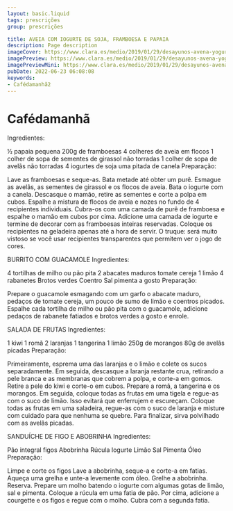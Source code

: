 ```yaml
---
layout: basic.liquid
tags: prescrições
group: prescrições

title: AVEIA COM IOGURTE DE SOJA, FRAMBOESA E PAPAIA
description: Page description
imageCover: https://www.clara.es/medio/2019/01/29/desayunos-avena-yogur-papaya-frambuesas_ef4ff8b8_1000x1500.jpg
imagePreview: https://www.clara.es/medio/2019/01/29/desayunos-avena-yogur-papaya-frambuesas_ef4ff8b8_1000x1500.jpg
imagePreviewMini: https://www.clara.es/medio/2019/01/29/desayunos-avena-yogur-papaya-frambuesas_ef4ff8b8_1000x1500.jpg
pubDate: 2022-06-23 06:08:08
keywords:
- Cafédamanhã2
---
```


# Cafédamanhã

Ingredientes:

½ papaia pequena
200g de framboesas
4 colheres de aveia em flocos
1 colher de sopa de sementes de girassol não torradas
1 colher de sopa de avelãs não torradas
4 iogurtes de soja
uma pitada de canela
Preparação:

Lave as framboesas e seque-as. Bata metade até obter um purê.
Esmague as avelãs, as sementes de girassol e os flocos de aveia.
Bata o iogurte com a canela.
Descasque o mamão, retire as sementes e corte a polpa em cubos.
Espalhe a mistura de flocos de aveia e nozes no fundo de 4 recipientes individuais. Cubra-os com uma camada de purê de framboesa e espalhe o mamão em cubos por cima.
Adicione uma camada de iogurte e termine de decorar com as framboesas inteiras reservadas. Coloque os recipientes na geladeira apenas até a hora de servir.
O truque: será muito vistoso se você usar recipientes transparentes que permitem ver o jogo de cores.

BURRITO COM GUACAMOLE
Ingredientes:

4 tortilhas de milho ou pão pita
2 abacates maduros
tomate cereja
1 limão
4 rabanetes
Brotos verdes
Coentro
Sal
pimenta a gosto
Preparação:

Prepare o guacamole esmagando com um garfo o abacate maduro, pedaços de tomate cereja, um pouco de sumo de limão e coentros picados.
Espalhe cada tortilha de milho ou pão pita com o guacamole, adicione pedaços de rabanete fatiados e brotos verdes a gosto e enrole.


SALADA DE FRUTAS
Ingredientes:

1 kiwi
1 romã
2 laranjas
1 tangerina
1 limão
250g de morangos
80g de avelãs picadas
Preparação:

Primeiramente, esprema uma das laranjas e o limão e colete os sucos separadamente. Em seguida, descasque a laranja restante crua, retirando a pele branca e as membranas que cobrem a polpa, e corte-a em gomos.
Retire a pele do kiwi e corte-o em cubos. Prepare a romã, a tangerina e os morangos.
Em seguida, coloque todas as frutas em uma tigela e regue-as com o suco de limão. Isso evitará que enferrujem e escureçam.
Coloque todas as frutas em uma saladeira, regue-as com o suco de laranja e misture com cuidado para que nenhuma se quebre.
Para finalizar, sirva polvilhado com as avelãs picadas.

SANDUÍCHE DE FIGO E ABOBRINHA
Ingredientes:

Pão integral
figos
Abobrinha
Rúcula
Iogurte
Limão
Sal
Pimenta
Óleo
Preparação:

Limpe e corte os figos
Lave a abobrinha, seque-a e corte-a em fatias.
Aqueça uma grelha e unte-a levemente com óleo. Grelhe a abobrinha. Reserva.
Prepare um molho batendo o iogurte com algumas gotas de limão, sal e pimenta.
Coloque a rúcula em uma fatia de pão. Por cima, adicione a courgette e os figos e regue com o molho. Cubra com a segunda fatia.

